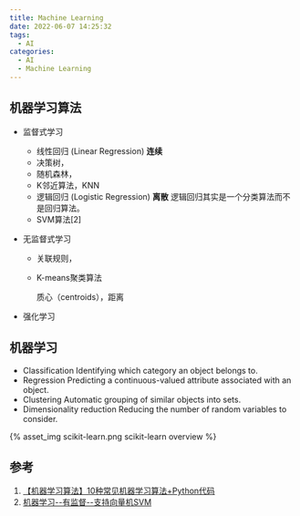 ```yaml
---
title: Machine Learning
date: 2022-06-07 14:25:32
tags:
  - AI
categories:
  - AI
  - Machine Learning
---
```


<p></p>
<!-- more -->

## 机器学习算法
+ 监督式学习
  + 线性回归 (Linear Regression)
    **连续**
  + 决策树，
  + 随机森林，
  + K邻近算法，KNN
  + 逻辑回归 (Logistic Regression) 
    **离散**
    逻辑回归其实是一个分类算法而不是回归算法。
  + SVM算法[2] 
  
+ 无监督式学习
  + 关联规则，
  
  + K-means聚类算法
  
    质心（centroids），距离
  
+ 强化学习

## 机器学习 
+ Classification
  Identifying which category an object belongs to.
+ Regression
  Predicting a continuous-valued attribute associated with an object.
+ Clustering
 Automatic grouping of similar objects into sets.  
+ Dimensionality reduction
 Reducing the number of random variables to consider.

{% asset_img   scikit-learn.png     scikit-learn overview  %}

## 参考
1. [【机器学习算法】10种常见机器学习算法+Python代码](https://zhuanlan.zhihu.com/p/479973669)
2. [机器学习--有监督--支持向量机SVM](https://www.jianshu.com/p/b8227eac1fa6)
